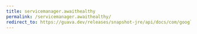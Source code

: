 ```yaml
---
title: servicemanager.awaithealthy
permalink: /servicemanager.awaithealthy/
redirect_to: https://guava.dev/releases/snapshot-jre/api/docs/com/google/common/util/concurrent/ServiceManager.html#awaitHealthy--
---
```

